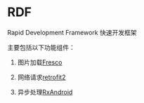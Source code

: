 # RDF
Rapid Development Framework
快速开发框架

主要包括以下功能组件：

1. 图片加载[Fresco](https://github.com/facebook/fresco) 

2. 网络请求[retrofit2](https://github.com/square/retrofit) 

3. 异步处理[RxAndroid](https://github.com/ReactiveX/RxAndroid) 

